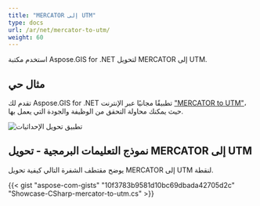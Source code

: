 ```yaml
---
title: "MERCATOR إلى UTM"
type: docs
url: /ar/net/mercator-to-utm/
weight: 60
---
```


استخدم مكتبة Aspose.GIS for .NET لتحويل MERCATOR إلى UTM.

## **مثال حي**

تقدم لك Aspose.GIS for .NET تطبيقًا مجانيًا عبر الإنترنت ["MERCATOR to UTM"](https://products.aspose.app/gis/transformation/mercator-to-utm)، حيث يمكنك محاولة التحقق من الوظيفة والجودة التي يعمل بها.

![تطبيق تحويل الإحداثيات](transform-coordinates.png)

## **نموذج التعليمات البرمجية - تحويل MERCATOR إلى UTM**

يوضح مقتطف الشفرة التالي كيفية تحويل MERCATOR إلى UTM لنقطة.

{{< gist "aspose-com-gists" "10f3783b9581d10bc69dbada42705d2c" "Showcase-CSharp-mercator-to-utm.cs" >}}
